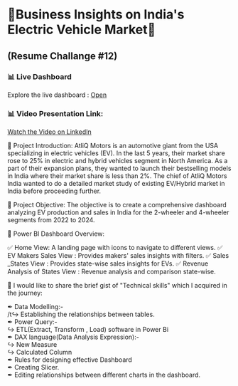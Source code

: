   # 🔋Business Insights on India's Electric Vehicle Market🔋    
  ## (Resume Challange #12)



### 📊 Live Dashboard
Explore the live dashboard : [Open](https://app.powerbi.com/groups/me/reports/5def771b-6f22-4d3d-9dea-c2ca29663e97/46f9b9de7040d19806d7?experience=power-bi&clientSideAuth=0)

### 📊 Video Presentation Link:
[Watch the Video on LinkedIn](https://www.linkedin.com/feed/update/urn:li:activity:7225928989402349568/)

🎯 Project Introduction:
AtliQ Motors is an automotive giant from the USA specializing in electric vehicles (EV). In the last 5 years, their market share rose to 25% in electric and hybrid vehicles segment in North America. As a part of their expansion plans, they wanted to launch their bestselling models in India where their market share is less than 2%. The chief of AtliQ Motors India wanted to do a detailed market study of existing EV/Hybrid market in India before proceeding further.

🎯 Project Objective:
The objective is to create a comprehensive dashboard analyzing EV production and sales in India for the 2-wheeler and 4-wheeler segments from 2022 to 2024.

🔎 Power BI Dashboard Overview:

✅ Home View: A landing page with icons to navigate to different views.
✅ EV Makers Sales View : Provides makers' sales insights with filters.
✅ Sales _States View : Provides state-wise sales insights for EVs.
✅ Revenue Analysis of States View : Revenue analysis and comparison state-wise.

📢 I would like to share the brief gist of "Technical skills" which I acquired in the journey:

✒ Data Modelling:-<br/>
  /t↪ Establishing the relationships between tables.<br/>
✒ Power Query:-<br/>
  ↪ ETL(Extract, Transform , Load) software in Power Bi<br/>
✒ DAX language(Data Analysis Expression):-<br/>
  ↪ New Measure<br/>
  ↪ Calculated Column<br/>
✒ Rules for designing effective Dashboard<br/>
✒ Creating Slicer.<br/>
✒ Editing relationships between different charts in the dashboard.<br/>

